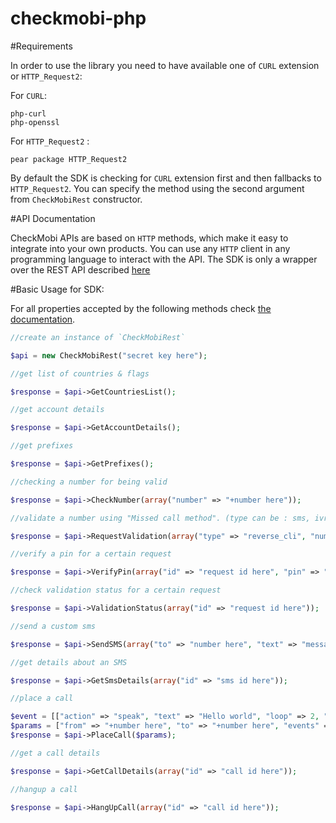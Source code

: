 checkmobi-php
=================

#Requirements

In order to use the library you need to have available one of `CURL` extension or `HTTP_Request2`:

For `CURL`:

```
php-curl
php-openssl
```

For `HTTP_Request2` :

```
pear package HTTP_Request2
```

By default the SDK is checking for `CURL` extension first and then fallbacks to `HTTP_Request2`.
You can specify the method using the second argument from `CheckMobiRest` constructor.

#API Documentation

CheckMobi APIs are based on `HTTP` methods, which make it easy to integrate into your own products. 
You can use any `HTTP` client in any programming language to interact with the API.
The SDK is only a wrapper over the REST API described [here][1]

#Basic Usage for SDK:

For all properties accepted by the following methods check [the documentation][1].

```php
//create an instance of `CheckMobiRest`

$api = new CheckMobiRest("secret key here");

//get list of countries & flags

$response = $api->GetCountriesList();

//get account details

$response = $api->GetAccountDetails();

//get prefixes

$response = $api->GetPrefixes();

//checking a number for being valid

$response = $api->CheckNumber(array("number" => "+number here"));

//validate a number using "Missed call method". (type can be : sms, ivr, cli, reverse_cli)

$response = $api->RequestValidation(array("type" => "reverse_cli", "number" => "+number_here"));

//verify a pin for a certain request

$response = $api->VerifyPin(array("id" => "request id here", "pin" => "5659"));

//check validation status for a certain request

$response = $api->ValidationStatus(array("id" => "request id here"));

//send a custom sms

$response = $api->SendSMS(array("to" => "number here", "text" => "message here"));

//get details about an SMS

$response = $api->GetSmsDetails(array("id" => "sms id here"));

//place a call

$event = [["action" => "speak", "text" => "Hello world", "loop" => 2, "language" => "en-US"]];
$params = ["from" => "+number here", "to" => "+number here", "events" => $event];
$response = $api->PlaceCall($params);

//get a call details

$response = $api->GetCallDetails(array("id" => "call id here"));

//hangup a call

$response = $api->HangUpCall(array("id" => "call id here"));

```

[1]:https://checkmobi.com/documentation.html
